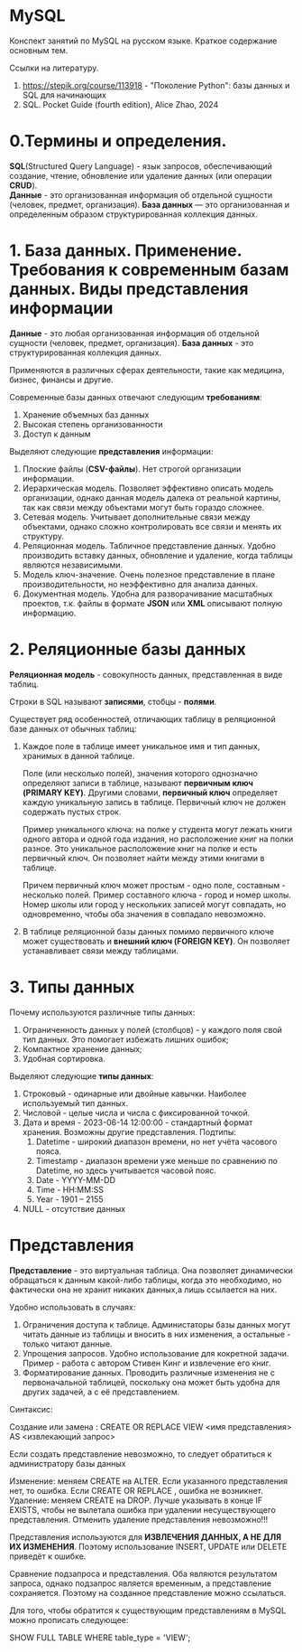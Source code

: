 # MySQL
Конспект занятий по MySQL на русском языке. Краткое содержание основным тем.

Ссылки на литературу.

1. https://stepik.org/course/113918 - "Поколение Python": базы данных и SQL для начинающих
2. SQL. Pocket Guide (fourth edition), Alice Zhao, 2024

# 0.Термины и определения.
**SQL**(Structured Query Language) - язык запросов, обеспечивающий создание, чтение, обновление или удаление данных (или операции **CRUD**).                                                                                      
**Данные** - это организованная информация об отдельной сущности (человек, предмет, организация).
**База данных** — это организованная и определенным образом структурированная коллекция данных.

# 1. База данных. Применение. Требования к современным базам данных. Виды представления информации

**Данные** - это любая организованная информация об отдельной сущности (человек, предмет, организация).
**База данных** - это структурированная коллекция данных.

Применяются в различных сферах деятельности, такие как медицина, бизнес, финансы и другие.

Современные базы данных отвечают следующим **требованиям**:

1. Хранение объемных баз данных
2. Высокая степень организованности
3. Доступ к данным

Выделяют следующие **представления** информации:

1. Плоские файлы (**CSV-файлы**). Нет строгой организации информации.
2. Иерархическая модель. Позволяет эффективно описать модель организации, однако данная модель далека от реальной картины, так как связи между объектами могут быть гораздо сложнее.
3. Сетевая модель. Учитывает дополнительные связи между объектами, однако сложно контролировать все связи и менять их структуру.
4. Реляционная модель. Табличное представление данных. Удобно производить вставку данных, обновление и удаление, когда таблицы являются независимыми.
5. Модель ключ-значение. Очень полезное представление в плане производительности, но неэффективно для анализа данных.
6. Документная модель. Удобна для разворачивание масштабных проектов, т.к. файлы в формате **JSON** или **XML** описывают полную информацию.

# 2. Реляционные базы данных

**Реляционная модель** - совокупность данных, представленная в виде таблиц.

Строки в SQL называют **записями**, стобцы - **полями**. 

Существует ряд особенностей, отличающих таблицу в реляционной базе данных от обычных таблиц:

1. Каждое поле в таблице имеет уникальное имя и тип данных, хранимых в данной таблице.

   Поле (или несколько полей), значения которого однозначно определяют записи в таблице, называют **первичным ключ (PRIMARY KEY)**. Другими словами, **первичный ключ** определяет каждую уникальную запись в таблице.
   Первичный ключ не должен содержать пустых строк.

   Пример уникального ключа: на полке у студента могут лежать книги одного автора и одной года издания, но расположение книг на полки разное. Это уникальное расположение книг на полке и есть первичный ключ. Он позволяет найти между этими книгами в таблице.
   
   Причем первичный ключ может простым - одно поле, составным - несколько полей. Пример составного ключа - город и номер школы. Номер школы или город у нескольких записей могут совпадать, но одновременно, чтобы оба значения в совпадало невозможно.

2. В таблице реляционной базы данных помимо первичного ключе может существовать и **внешний ключ (FOREIGN KEY)**. Он позволяет устанавливает связи между таблицами.

# 3. Типы данных

Почему используются различные типы данных:
1. Ограниченность данных у полей (столбцов) - у каждого поля свой тип данных. Это помогает избежать лишних ошибок;
2. Компактное хранение данных;
3. Удобная сортировка.

Выделяют следующие **типы данных**:
1. Строковый - одинарные или двойные кавычки. Наиболее используемый тип данных. 
2. Числовой - целые числа и числа с фиксированной точкой.
3. Дата и время - 2023-06-14 12:00:00 - стандартный формат хранения. Возможны другие представления.
   Подтипы:
   1. Datetime -  широкий диапазон времени, но нет учёта часового пояса.
   2. Timestamp - диапазон времени уже меньше по сравнению по Datetime, но здесь учитывается часовой пояс.
   3. Date - YYYY-MM-DD
   4. Time - HH:MM:SS
   5. Year - 1901 – 2155
5. NULL - отсутствие данных

# Представления

**Представление** - это виртуальная таблица. Она позволяет динамически обращаться к данным какой-либо таблицы, когда это необходимо, но фактически она не хранит никаких данных,а лишь ссылается на них.

Удобно использовать в случаях:

1. Ограничения доступа к таблице. Администаторы базы данных могут читать данные из таблицы и вносить в них изменения, а остальные - только читают данные.
2. Упрощения запросов. Удобно использование для кокретной задачи. Пример - работа с автором Стивен Кинг и извлечение его книг.
3. Форматирование данных. Проводить различные изменения не с первоначальной таблицей, поскольку она может быть удобна для других задачей, а с её представлением.

Синтаксис:

Создание или замена :
CREATE OR REPLACE VIEW <имя представления> AS 
<извлекающий запрос>

Если создать представление невозможно, то следует обратиться к администратору базы данных

Изменение: меняем CREATE на ALTER. Если указанного представления нет, то ошибка. Если CREATE OR REPLACE , ошибка не возникнет.
Удаление: меняем CREATE на DROP. Лучше указывать в конце IF EXISTS, чтобы не вылетала ошибка при удалении несуществующего представления.
Отменить удаление представления невозможно!!!

Представления используются для **ИЗВЛЕЧЕНИЯ ДАННЫХ, А НЕ ДЛЯ ИХ ИЗМЕНЕНИЯ**. Поэтому использование INSERT, UPDATE или DELETE приведёт к ошибке.

Сравнение подзапроса и представления. Оба являются результатом запроса, однако подзапрос является временным, а представление сохраняется. Поэтому на созданное представление можно ссылаться.

Для того, чтобы обратится к существующим представлениям в MySQL можно прописать следующее:

SHOW FULL TABLE
WHERE table_type = 'VIEW';







   




   
